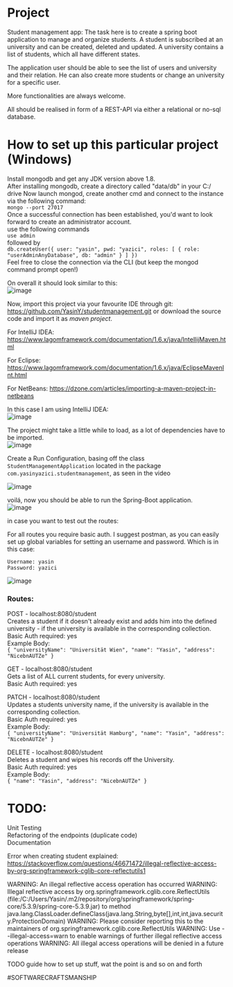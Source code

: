 # Project
Student management app:
The task here is to create a spring boot application to manage and organize students.
A student is subscribed at an university and can be created, deleted and updated.
A university contains a list of students, which all have different states.

The application user should be able to see the list of users and university and their relation.
He can also create more students or change an university for a specific user.

More functionalities are always welcome.

All should be realised in form of a REST-API via either a relational or no-sql database.


# How to set up this particular project (Windows)
Install mongodb and get any JDK version above 1.8.  
After installing mongodb, create a directory called "data/db" in your C:/ drive
Now launch mongod, create another cmd and connect to the instance via the following command:  
``mongo --port 27017``  
Once a successful connection has been established, you'd want to look forward to create an administrator
account.  
use the following commands  
``use admin``  
followed by  
``db.createUser({ user: "yasin", pwd: "yazici", roles: [ { role: "userAdminAnyDatabase", db: "admin" } ] })``  
Feel free to close the connection via the CLI (but keep the mongod command prompt open!)  

On overall it should look similar to this:  
![image](https://user-images.githubusercontent.com/10624021/131264788-8c9ac722-db72-4721-8cdb-8c2f435d0410.png)

Now, import this project via your favourite IDE through git: https://github.com/YasinY/studentmanagement.git
or download the source code and import it as *maven project*.

For IntelliJ IDEA: 
https://www.lagomframework.com/documentation/1.6.x/java/IntellijMaven.html

For Eclipse:
https://www.lagomframework.com/documentation/1.6.x/java/EclipseMavenInt.html

For NetBeans:
https://dzone.com/articles/importing-a-maven-project-in-netbeans

In this case I am using IntelliJ IDEA:  
![image](https://user-images.githubusercontent.com/10624021/131264904-9823bb93-88fe-43fb-8569-e9cd3085b7bd.png)

The project might take a little while to load, as a lot of dependencies have to be imported.  
![image](https://user-images.githubusercontent.com/10624021/131264932-e1d66b1f-d6af-4b85-9968-55c328a2b16f.png)


Create a Run Configuration, basing off the class ``StudentManagementApplication`` located in the package ``com.yasinyazici.studentmanagement``, as seen in the video
  
![image](https://user-images.githubusercontent.com/10624021/131264985-95a0ecb9-33d3-4bd3-b70f-e574c76df630.png)


voilá, now you should be able to run the Spring-Boot application.  
![image](https://user-images.githubusercontent.com/10624021/131265023-e4ff3d67-3431-4015-bfdd-c56f12548dca.png)

in case you want to test out the routes:

For all routes you require basic auth. I suggest postman, as you can easily set up global variables for setting an username and password.
Which is in this case:

``Username: yasin``  
``Password: yazici``
  
![image](https://user-images.githubusercontent.com/10624021/131265182-e79d5d8d-130f-4cb2-922f-f3c61a323f8a.png)


### Routes:  
POST - localhost:8080/student  
Creates a student if it doesn't already exist and adds him into the defined university - if the university is available in the corresponding collection.  
Basic Auth required: yes  
Example Body:  
`` {
    "universityName": "Universität Wien",
    "name": "Yasin",
    "address": "NicebnAUTZe"
} ``  
  
GET - localhost:8080/student  
Gets a list of ALL current students, for every university.  
Basic Auth required: yes  

  
PATCH - localhost:8080/student  
Updates a students university name, if the university is available in the corresponding collection.  
Basic Auth required: yes    
Example Body:  
`` {
    "universityName": "Universität Hamburg",
    "name": "Yasin",
    "address": "NicebnAUTZe"
} ``  
  
DELETE - localhost:8080/student  
Deletes a student and wipes his records off the University.  
Basic Auth required: yes  
Example Body:  
``
{
    "name": "Yasin",
    "address": "NicebnAUTZe"
} 
``
  
# TODO:
Unit Testing  
Refactoring of the endpoints (duplicate code)  
Documentation

  

Error when creating student explained:  
https://stackoverflow.com/questions/46671472/illegal-reflective-access-by-org-springframework-cglib-core-reflectutils1

WARNING: An illegal reflective access operation has occurred
WARNING: Illegal reflective access by org.springframework.cglib.core.ReflectUtils (file:/C:/Users/Yasin/.m2/repository/org/springframework/spring-core/5.3.9/spring-core-5.3.9.jar) to method java.lang.ClassLoader.defineClass(java.lang.String,byte[],int,int,java.security.ProtectionDomain)
WARNING: Please consider reporting this to the maintainers of org.springframework.cglib.core.ReflectUtils
WARNING: Use --illegal-access=warn to enable warnings of further illegal reflective access operations
WARNING: All illegal access operations will be denied in a future release

TODO guide how to set up stuff, wat the point is and so on and forth

#SOFTWARECRAFTSMANSHIP
